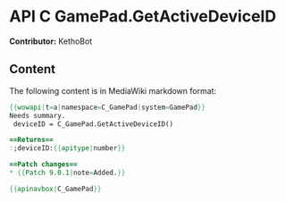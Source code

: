 # API C GamePad.GetActiveDeviceID

**Contributor:** KethoBot

## Content

The following content is in MediaWiki markdown format:

```mediawiki
{{wowapi|t=a|namespace=C_GamePad|system=GamePad}}
Needs summary.
 deviceID = C_GamePad.GetActiveDeviceID()

==Returns==
:;deviceID:{{apitype|number}}

==Patch changes==
* {{Patch 9.0.1|note=Added.}}

{{apinavbox|C_GamePad}}
```